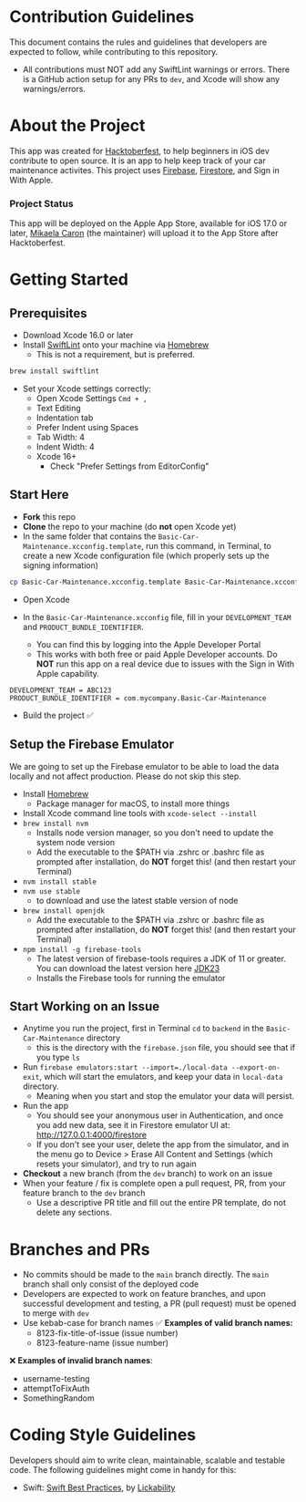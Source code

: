 # Contribution Guidelines

This document contains the rules and guidelines that developers are expected to follow, while contributing to this repository.

- All contributions must NOT add any SwiftLint warnings or errors. There is a GitHub action setup for any PRs to `dev`, and Xcode will show any warnings/errors.

# About the Project

This app was created for [Hacktoberfest](https://hacktoberfest.com/), to help beginners in iOS dev contribute to open source. It is an app to help keep track of your car maintenance activites. This project uses [Firebase](https://firebase.google.com), [Firestore](https://firebase.google.com/products/firestore), and Sign in With Apple.

### Project Status

This app will be deployed on the Apple App Store, available for iOS 17.0 or later, [Mikaela Caron](https://github.com/mikaelacaron) (the maintainer) will upload it to the App Store after Hacktoberfest.

# Getting Started

## Prerequisites

- Download Xcode 16.0 or later
- Install [SwiftLint](https://github.com/realm/SwiftLint) onto your machine via [Homebrew](https://brew.sh/)
  - This is not a requirement, but is preferred.

```sh
brew install swiftlint
```

- Set your Xcode settings correctly:
  - Open Xcode Settings `Cmd + ,`
  - Text Editing
  - Indentation tab
  - Prefer Indent using Spaces
  - Tab Width: 4
  - Indent Width: 4
  - Xcode 16+
    - Check "Prefer Settings from EditorConfig"

## Start Here

- **Fork** this repo
- **Clone** the repo to your machine (do **not** open Xcode yet)
- In the same folder that contains the `Basic-Car-Maintenance.xcconfig.template`, run this command, in Terminal, to create a new Xcode configuration file (which properly sets up the signing information)

```sh
cp Basic-Car-Maintenance.xcconfig.template Basic-Car-Maintenance.xcconfig
```

- Open Xcode

- In the `Basic-Car-Maintenance.xcconfig` file, fill in your `DEVELOPMENT_TEAM` and `PRODUCT_BUNDLE_IDENTIFIER`.
  - You can find this by logging into the Apple Developer Portal
  - This works with both free or paid Apple Developer accounts. Do **NOT** run this app on a real device due to issues with the Sign in With Apple capability.

```
DEVELOPMENT_TEAM = ABC123
PRODUCT_BUNDLE_IDENTIFIER = com.mycompany.Basic-Car-Maintenance
```

- Build the project ✅

## Setup the Firebase Emulator

We are going to set up the Firebase emulator to be able to load the data locally and not affect production. Please do not skip this step.

- Install [Homebrew](https://brew.sh/)
  - Package manager for macOS, to install more things
- Install Xcode command line tools with `xcode-select --install`
- `brew install nvm`
  - Installs node version manager, so you don't need to update the system node version
  - Add the executable to the $PATH via .zshrc or .bashrc file as prompted after installation, do **NOT** forget this! (and then restart your Terminal)
- `nvm install stable`
- `nvm use stable`
  - to download and use the latest stable version of node
- `brew install openjdk`
  - Add the executable to the $PATH via .zshrc or .bashrc file as prompted after installation, do **NOT** forget this! (and then restart your Terminal)
- `npm install -g firebase-tools`
  - The latest version of firebase-tools requires a JDK of 11 or greater. You can download the latest version here [JDK23](https://www.oracle.com/java/technologies/downloads/#jdk23-mac)
  - Installs the Firebase tools for running the emulator

## Start Working on an Issue

- Anytime you run the project, first in Terminal `cd` to `backend` in the `Basic-Car-Maintenance` directory
  - this is the directory with the `firebase.json` file, you should see that if you type `ls`
- Run `firebase emulators:start --import=./local-data --export-on-exit`, which will start the emulators, and keep your data in `local-data` directory.
  - Meaning when you start and stop the emulator your data will persist.
- Run the app
  - You should see your anonymous user in Authentication, and once you add new data, see it in Firestore emulator UI at: http://127.0.0.1:4000/firestore
  - If you don't see your user, delete the app from the simulator, and in the menu go to Device > Erase All Content and Settings (which resets your simulator), and try to run again
- **Checkout** a new branch (from the `dev` branch) to work on an issue
- When your feature / fix is complete open a pull request, PR, from your feature branch to the `dev` branch
  - Use a descriptive PR title and fill out the entire PR template, do not delete any sections.

# Branches and PRs

- No commits should be made to the `main` branch directly. The `main` branch shall only consist of the deployed code
- Developers are expected to work on feature branches, and upon successful development and testing, a PR (pull request) must be opened to merge with `dev`
- Use kebab-case for branch names
  ✅ **Examples of valid branch names:**
  - 8123-fix-title-of-issue (issue number)
  - 8123-feature-name (issue number)

❌ **Examples of invalid branch names**:

- username-testing
- attemptToFixAuth
- SomethingRandom

# Coding Style Guidelines

Developers should aim to write clean, maintainable, scalable and testable code. The following guidelines might come in handy for this:

- Swift: [Swift Best Practices](https://github.com/Lickability/swift-best-practices), by [Lickability](https://lickability.com)
